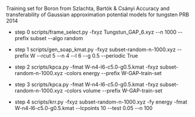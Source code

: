 Training set for Boron from
Szlachta, Bartók & Csányi Accuracy and transferability of Gaussian
approximation potential models for tungsten PRB 2014

* step 0
scripts/frame_select.py -fxyz Tungstun_GAP_6.xyz --n 1000 --prefix subset --algo random

* step 1
scripts/gen_soap_kmat.py -fxyz subset-random-n-1000.xyz --prefix W --rcut 5 --n 4 --l 6 --g 0.5 --periodic True

* step 2
scripts/kpca.py -fmat W-n4-l6-c5.0-g0.5.kmat -fxyz subset-random-n-1000.xyz -colors energy --prefix W-GAP-train-set

* step 3
scripts/kpca.py -fmat W-n4-l6-c5.0-g0.5.kmat -fxyz subset-random-n-1000.xyz -colors volume --prefix W-GAP-train-set

* step 4
scripts/krr.py -fxyz subset-random-n-1000.xyz -fy energy -fmat W-n4-l6-c5.0-g0.5.kmat --lcpoints 10 --test 0.05 --n 100
